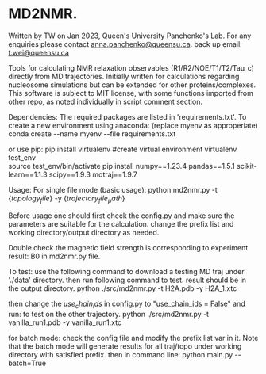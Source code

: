 # MD2NMR. 
Written by TW on Jan 2023, Queen's University Panchenko's Lab.
For any enquiries please contact anna.panchenko@queensu.ca. back up email: t.wei@queensu.ca 

Tools for calculating NMR relaxation observables (R1/R2/NOE/T1/T2/Tau_c) directly from MD trajectories. Initially written for calculations regarding nucleosome simulations but can be extended for other proteins/complexes. This software is subject to MIT license, with some functions imported from other repo, as noted individually in script comment section.

Dependencies:
The required packages are listed in 'requirements.txt'.
To create a new environment using anaconda: (replace myenv as approperiate)
conda create --name myenv --file requirements.txt

or use pip:
pip install virtualenv #create virtual environment
virtualenv test_env  
source test_env/bin/activate
pip install numpy==1.23.4 pandas==1.5.1 scikit-learn==1.1.3 scipy==1.9.3 mdtraj==1.9.7

Usage:
For single file mode (basic usage):
python md2nmr.py -t {$topology_file$} -y {$trajectory_file_path$}


Before usage one should first check the config.py and make sure the parameters are suitable for the calculation. change the prefix list and working directory/output directory as needed.

Double check the magnetic field strength is corresponding to experiment result: B0 in md2nmr.py file.

To test: use the following command to download a testing MD traj under './data' directory.
then run following command to test. result should be in the output directory.
python ./src/md2nmr.py -t H2A.pdb -y H2A_1.xtc 

then change the $use_chain_ids$ in config.py to "use_chain_ids = False" and run:
to test on the other trajectory.
python ./src/md2nmr.py -t vanilla_run1.pdb -y vanilla_run1.xtc


for batch mode: check the config file and modify the prefix list var in it.
Note that the batch mode will generate results for all traj/topo under working directory with satisfied prefix.
then in command line:
python main.py --batch=True


